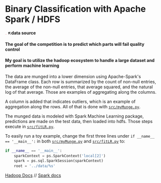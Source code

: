# __Binary Classification with Apache Spark / HDFS__

[<img src="img/logo.png" style="width: 5px;"/>](https://www.kaggle.com/c/bosch-production-line-performance/data) __↖data source__

#### The goal of the competition is to predict which parts will fail quality control
#### My goal is to utilize the hadoop ecosystem to handle a large dataset and perform machine learning

The data are munged into a lower dimension using Apache-Spark's DataFrame class. Each row is summarized by the count of non-null entries, the average of the non-null entries, that average squared, and the natural log of that average. Those are examples of aggregating along the columns.

A column is added that indicates outliers, which is an example of aggregation along the rows. All of that is done with [`src/myMunge.py`](src/myMunge.py).

The munged data is modeled with Spark Machine Learning package, predictions are made on the test data, then loaded into hdfs. Those steps execute in [`src/fitLR.py`](src/fitLR.py).

To easily run a toy example, change the first three lines under `if __name__ == '__main__':` in both [`src/myMunge.py`](src/myMunge.py) and [`src/fitLR.py`](src/fitLR.py) to:

```python
if __name__ == '__main__':
    sparkContext = ps.SparkContext('local[2]')
    spark = ps.sql.SparkSession(sparkContext)
    root = '../data/%s'
```

[Hadoop Docs](https://hadoop.apache.org/docs/r3.1.1/hadoop-project-dist/hadoop-common/SingleCluster.html#Configuration) // [Spark docs](https://spark.apache.org/docs/2.4.0/spark-standalone.html#starting-a-cluster-manually)
